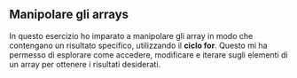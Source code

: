 ## Manipolare gli arrays
In questo esercizio ho imparato a manipolare gli array in modo che contengano un risultato specifico, utilizzando il **ciclo for**. Questo mi ha permesso di esplorare come accedere, modificare e iterare sugli elementi di un array per ottenere i risultati desiderati.
